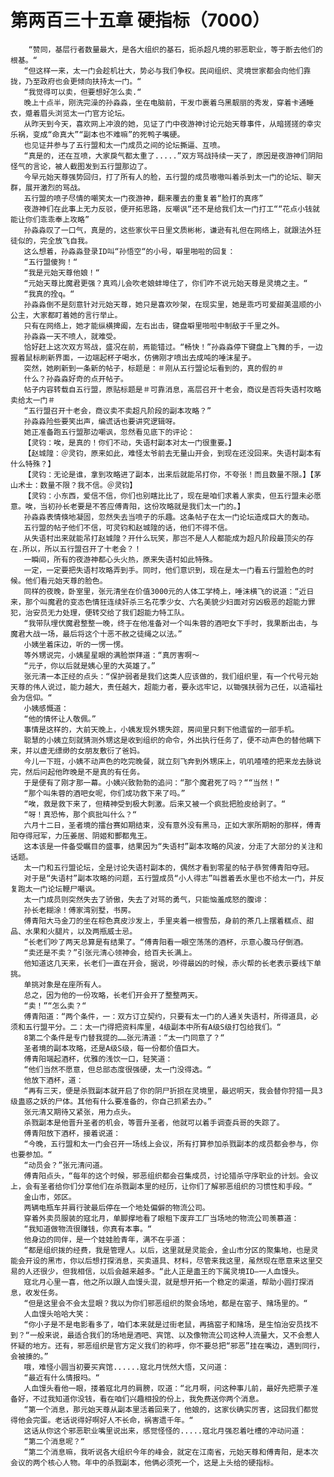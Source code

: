 # 第两百三十五章 硬指标（7000）
        “赞同，基层行者数量最大，是各大组织的基石，扼杀超凡境的邪恶职业，等于断去他们的根基。“
       “但这样一来，太一门会趁机壮大，势必与我们争权。民间组织、灵境世家都会向他们靠拢，乃至政府也会更倾向扶持太一门。“
       “我觉得可以卖，但要想好怎么卖.“
       晚上十点半，刚洗完澡的孙淼淼，坐在电脑前，干发巾裹着乌黑靓丽的秀发，穿着卡通睡衣，蹙着眉头浏览太一门官方论坛。
       从昨天到今天，喜欢网上冲浪的她，见证了门中夜游神讨论元始天尊事件，从暗搓搓的幸灾乐祸，变成“命真大”“副本也不难嘛”的死鸭子嘴硬。
       也见证并参与了五行盟和太一门成员之间的论坛撕逼、互喷。
       “真是的，还在互喷，大家戾气都太重了.....”双方骂战持续一天了，原因是夜游神们阴阳怪气的言论，被人截图发到五行盟那边了。
       今早元始天尊强势回归，打了所有人的脸，五行盟的成员嗷嗷叫着杀到太一门的论坛、聊天群，展开激烈的骂战。
       五行盟的喷子尽情的嘲笑太一门夜游神，翻来覆去的重复着“脸打的真疼”
       夜游神们在此事上无力反驳，便开拓思路，反嘲讽“还不是给我们太一门打工““花点小钱就能让你们乖乖奉上攻略”
       孙淼淼叹了一口气，真是的，这些家伙平日里文质彬彬，谦逊有礼但在网络上，就跟法外狂徒似的，完全放飞自我。
       这么想着，孙淼淼登录ID叫“孙悟空“的小号，噼里啪啦的回复：
       “五行盟傻狗！“
       “我是元始天尊他娘！“
       “元始天尊比魔君更强？真鸡儿会吹老娘蚌埠住了，你们咋不说元始天尊是灵境之主。“
       “我真的拴q。“
       孙淼淼倒不是刻意针对元始天尊，她只是喜欢吵架，在现实里，她是乖巧可爱甜美温顺的小公主，大家都盯着她的言行举止。
       只有在网络上，她才能纵横捭阖，左右出击，键盘噼里啪啦中制敌于千里之外。
       孙淼淼一天不喷人，就难受。
       恰好赶上这次双方骂战，盛况在前，焉能错过。“畅快！”孙淼淼停下键盘上飞舞的手，一边握着鼠标刷新界面，一边端起杯子喝水，仿佛刚才喷出去成吨的唾沫星子。
       突然，她刷新到一条新的帖子，标题是：＃刚从五行盟论坛看到的，真的假的＃
       什么？孙淼淼好奇的点开帖子。
       帖子内容转载自五行盟，原贴标题是＃可靠消息，高层召开十老会，商议是否将失语村攻略卖给太一门＃
       “五行盟召开十老会，商议卖不卖超凡阶段的副本攻略？”
       孙淼淼险些要笑出声，编谎话也要讲究逻辑呀。
       她正准备跑五行盟那边嘲讽，忽然看见底下的评论：
       【灵钧：唉，是真的！你们不动，失语村副本对太一门很重要。】
       【赵城隍：＠灵钧，原来如此，难怪太爷前去无量山开会，到现在还没回来。失语村副本有什么特殊？】
       【灵钧：无论是谁，拿到攻略进了副本，出来后就能吊打你，不夸张！而且数量不限。】【茅山术士：数量不限？我不信。＠灵钧】
       【灵钧：小东西，爱信不信，你们也别瞎比比了，现在是咱们求着人家卖，但五行盟未必愿意。唉，当初孙长老要是不答应傅青阳，这份攻略就是我们太一门的。】
       孙淼淼表情倏地凝固，忽然失去当喷子的乐趣。这条帖子在太一门论坛造成巨大的轰动。
       五行盟的帖子他们不信，可灵钧和赵城隍的话，他们不得不信。
       从失语村出来就能吊打赵城隍？开什么玩笑，那岂不是人人都能成为超凡阶段最顶尖的存在.所以，所以五行盟召开了十老会？！
       一瞬间，所有的夜游神都心头火热，原来失语村如此特殊。
       一定，一定要把失语村攻略弄到手。同时，他们意识到，现在是太一门看五行盟脸色的时候。他们看元始天尊的脸色。
       同样的夜晚，卧室里，张元清坐在价值3000元的人体工学椅上，唾沫横飞的说道：“近日来，那个叫魔君的变态色情狂连续奸杀三名花季少女、六名美貌少妇面对穷凶极恶的超能力罪犯，治安员无力处理，便转交给了我们超能力特工队。
       “我带队埋伏魔君整整一晚，终于在他准备对一个叫朱蓉的酒吧女下手时，我果断出击，与魔君大战一场，最后将这个十恶不赦之徒绳之以法。”
       小姨坐着床边，听的一愣一愣。
       等外甥说完，小姨星星眼的满脸崇拜道：“真厉害啊～
       “元子，你以后就是姨心里的大英雄了。”
       张元清一本正经的点头：“保护弱者是我们这类人应该做的，我们组织里，有一个代号元始天尊的伟人说过，能力越大，责任越大，超能力者，要永远牢记，以锄强扶弱为己任，以造福社会为信仰。“
       小姨感慨道：
       “他的情怀让人敬佩。”
       事情是这样的，大前天晚上，小姨发现外甥失踪，房间里只剩下他遗留的一部手机。
       聪慧的小姨立刻就猜测外甥这是收到组织的命令，外出执行任务了，便不动声色的替他瞒下来，并以虚无缥缈的女朋友敷衍了爸妈。
       今儿一下班，小姨不动声色的吃完晚餐，就立刻飞奔到外甥床上，叽叽喳喳的把来龙去脉说完，然后问起他昨晚是不是真的有任务。
       于是便有了刚才那一幕。小姨兴致勃勃的追问：“那个魔君死了吗？““当然！”
       “那个叫朱蓉的酒吧女呢，你们成功救下来了吗。”
       “唉，救是救下来了，但精神受到极大刺激。后来又被一个疯批把脸皮给剥了。“
       “呀！真恐怖，那个疯批叫什么？“
       六月十二日，圣者境的擂台赛如期结束，没有意外没有黑马，正如大家所期盼的那样，傅青阳夺得冠军，力压姜居、阴姬和酆都鬼王。
       这本该是一件备受瞩目的盛事，结果因为“失语村”副本攻略的风波，分走了大部分的关注和话题。
       太一门和五行盟论坛，全是讨论失语村副本的，偶然才看到零星的帖子恭贺傅青阳夺冠。
       对于是“失语村”副本攻略的问题，五行盟成员“小人得志”叫嚣着丢水里也不给太一门，并反复跑太一门论坛鞭尸嘲讽。
       太一门成员则突然失去了骄傲，失去了对骂的勇气，只能恼羞成怒的腹诽：
       孙长老糊涂！傅家湾别墅，书房。
       傅青阳大马金刀的坐在棕色真皮沙发上，手里夹着一根雪茄，身前的茶几上摆着糕点、甜品、水果和火腿片，以及两瓶威士忌。
       “长老们吵了两天总算是有结果了。“傅青阳看一眼空荡荡的酒杯，示意心腹马仔倒酒。
       “卖还是不卖？”引张元清心领神会，给百夫长满上。
       他知道这几天来，长老们一直在开会，据说，吵得最凶的时候，赤火帮的长老表示要线下单挑。
       单挑对象是在座所有人。
       总之，因为他的一份攻略，长老们开会开了整整两天。
       “卖！”“怎么卖？“
       傅青阳道：“两个条件，一：双方订立契约，只要有太一门的人通关失语村，所得道具，必须和五行盟平分。二：太一门得把资料库里，4级副本中所有A级S级打包给我们。“
       8第二个条件是专门替我提的……张元清道：“太一门同意了？“
       圣者境的副本攻略，还是A级S级，每一份都价值巨大。
       傅青阳端起酒杯，优雅的浅饮一口，轻笑道：
       “他们当然不愿意，但总部态度很强硬，太一门没得选。“
       他放下酒杯，道：
       “再有三天，便是杀戮副本就开启了你的阴尸折损在灵境里，最迟明天，我会替你狩猎一具3级蛊惑之妖的尸体。其他有什么要准备的，你自己抓紧去办。”
       张元清又期待又紧张，用力点头。
       杀戮副本是他晋升圣者的机会，等晋升圣者，他就可以着手调查兵哥的失踪了。
       傅青阳放下酒杯，接着说道：
       “今晚，五行盟和太一门会召开一场线上会议，所有打算参加杀戮副本的成员都会参与，你也要参加。“
       “动员会？”张元清问道。
       傅青阳点头，“每年的这个时候，邪恶组织都会召集成员，讨论猎杀守序职业的计划。会议上，会有圣者给你们分享他们在杀戮副本里的经历，让你们了解邪恶组织的习惯性和手段。“
       金山市，郊区。
       两辆电瓶车并肩行驶最后停在一个地处偏僻的物流公司。
       穿着外卖员服装的寇北月，单脚撑地看了眼租下废弃工厂当场地的物流公司羡慕道：
       “我知道做物流很赚钱，你真有本事。“
       他身边的同伴，是一个娃娃脸青年，满不在乎道：
       “都是组织拨的经费，我是管理人。以后，这里就是灵能会，金山市分区的聚集地，也是灵能会开设的黑市，你以后想打探消息，买卖道具、材料，尽管来我这里，虽然现在愿意来这里交易的人还很少，但我相信，以后会越来越多。“此人正是蛊王的下属灵境ID—一人血馒头。
       寇北月心里一喜，他之所以跟人血馒头混，就是想开拓一个稳定的渠道，帮助小圆打探消息，收发任务。
       “但是这里会不会太显眼？我以为你们邪恶组织的聚会场地，都是在窑子、赌场里的。“
       人血馒头哈哈大笑：
       “你小子是不是电影看多了，咱们本来就是过街老鼠，再搞窑子和赌场，是生怕治安员找不到？“一般来说，最适合我们的场地是酒吧、宾馆、以及像物流公司这种人流量大，又不会惹人怀疑的地方。还有，邪恶组织是官方定义我们的称呼，你不要总把“邪恶”挂在嘴边，遇到同行，会被揍的。”
       哦，难怪小圆当初要买宾馆......寇北月恍然大悟，又问道：
       “最近有什么情报吗。“
       人血馒头看他一眼，搂着寇北月的肩膀，叹道：“北月啊，问这种事儿前，最好先把票子准备好，不过我知道你没钱，看在咱们兴趣相投的份上，我免费送你两个消息。
       “第一个消息，那元始天尊从副本里活着回来了，他娘的，这家伙确实厉害，这回我们都觉得他会完蛋。老话说得好啊好人不长命，祸害遗千年。“
       这话从你这个邪恶职业嘴里说出来，感觉怪怪的.....寇北月强忍着吐槽的冲动问道：
       “第二个消息呢？“
       “第二个消息嘛，我听说各大组织今年的峰会，就定在江南省，元始天尊和傅青阳，是本次会议的两个核心人物。年中的杀戮副本，他俩必须死一个，这是上头给的硬指标。